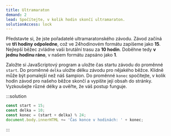 ```yaml
---
title: Ultramaraton
demand: 2
lead: Spočítejte, v kolik hodin skončí ultramaraton.
solutionAccess: lock
---
```


Představte si, že jste pořadatelé ultramaratonského závodu. Závod začíná ve **tři hodiny odpoledne**, což ve 24hodinovém formátu zapíšeme jako **15**. Nejlepší běžec zvládne vaši brutální trasu za **10 hodin**. Doběhne tedy **v jednu hodinu ráno**, v našem formátu zapsáno jako **1**.

Založte si JavaScriptový program a uložte čas startu závodu do proměnné `start`. Do proměnné `delka` uložte délku závodu pro nějakého běžce. Klidně může být pomalejší než náš šampion. Do proměnné `konec` spočítejte, v kolik hodin závod pro našeho běžce skončí a vypište její obsah do stránky. Vyzkoušejte různé délky a ověřte, že váš postup funguje.

:::solution

```js
const start = 15;
const delka = 10;
const konec = (start + delka) % 24;
document.body.innerHTML += 'Čas konce v hodinách: ' + konec;
```

:::
